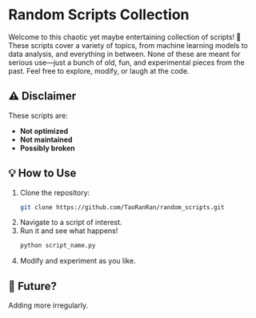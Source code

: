 # Random Scripts Collection 

Welcome to this chaotic yet maybe entertaining collection of scripts! 🧩 
These scripts cover a variety of topics, from machine learning models to data analysis, and everything in between. None of these are meant for serious use—just a bunch of old, fun, and experimental pieces from the past. Feel free to explore, modify, or laugh at the code. 

## ⚠️ Disclaimer
These scripts are:
- **Not optimized** 
- **Not maintained** 
- **Possibly broken** 


## 💡 How to Use
1. Clone the repository:
   ```sh
   git clone https://github.com/TaoRanRan/random_scripts.git
   ```
2. Navigate to a script of interest.
3. Run it and see what happens!
   ```sh
   python script_name.py
   ```
4. Modify and experiment as you like. 

## 🔮 Future?
Adding more irregularly.

